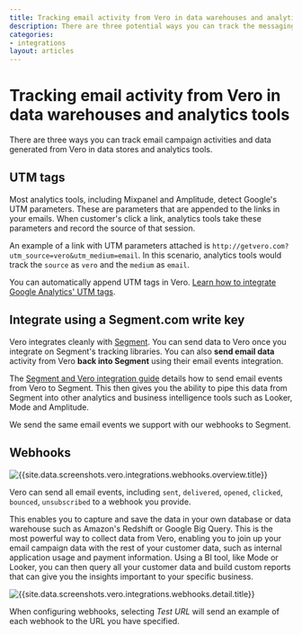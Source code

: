 ```yaml
---
title: Tracking email activity from Vero in data warehouses and analytics tools
description: There are three potential ways you can track the messaging activity in Vero in other analytics tools or databases.
categories:
- integrations
layout: articles
---
```


# Tracking email activity from Vero in data warehouses and analytics tools

There are three ways you can track email campaign activities and data generated from Vero in data stores and analytics tools.

## UTM tags

Most analytics tools, including Mixpanel and Amplitude, detect Google's UTM parameters. These are parameters that are appended to the links in your emails. When customer's click a link, analytics tools take these parameters and record the source of that session.

An example of a link with UTM parameters attached is `http://getvero.com?utm_source=vero&utm_medium=email`. In this scenario, analytics tools would track the `source` as `vero` and the `medium` as `email`.

You can automatically append UTM tags in Vero. [Learn how to integrate Google Analytics' UTM tags]({{site.data.links.articles.utm_tags}}).

## Integrate using a Segment.com write key

Vero integrates cleanly with [Segment]({{site.links.segment}}). You can send data to Vero once you integrate on Segment's tracking libraries. You can also **send email data** activity from Vero **back into Segment** using their email events integration.

The [Segment and Vero integration guide]({{site.data.links.segment_vero_setup}}) details how to send email events from Vero to Segment. This then gives you the ability to pipe this data from Segment into other analytics and business intelligence tools such as Looker, Mode and Amplitude.

We send the same email events we support with our webhooks to Segment.

## Webhooks

![{{site.data.screenshots.vero.integrations.webhooks.overview.title}}]({{site.data.screenshots.vero.integrations.webhooks.overview.image}}) 

Vero can send all email events, including `sent`, `delivered`, `opened`, `clicked`, `bounced`, `unsubscribed` to a webhook you provide.

This enables you to capture and save the data in your own database or data warehouse such as Amazon's Redshift or Google Big Query. This is the most powerful way to collect data from Vero, enabling you to join up your email campaign data with the rest of your customer data, such as internal application usage and payment information. Using a BI tool, like Mode or Looker, you can then query all your customer data and build custom reports that can give you the insights important to your specific business.

![{{site.data.screenshots.vero.integrations.webhooks.detail.title}}]({{site.data.screenshots.vero.integrations.webhooks.detail.image}}) 

When configuring webhooks, selecting *Test URL* will send an example of each webhook to the URL you have specified.
